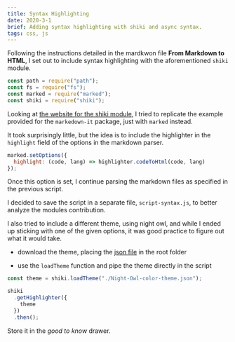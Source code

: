 ```yaml
---
title: Syntax Highlighting
date: 2020-3-1
brief: Adding syntax highlighting with shiki and async syntax.
tags: css, js
---
```


Following the instructions detailed in the mardkwon file **From Markdown to HTML**, I set out to include syntax highlighting with the aforementioned `shiki` module.

```js
const path = require("path");
const fs = require("fs");
const marked = require("marked");
const shiki = require("shiki");
```

Looking at [the website for the shiki module](https://shiki.matsu.io/), I tried to replicate the example provided for the `markedown-it` package, just with `marked` instead.

It took surprisingly little, but the idea is to include the highlighter in the `highlight` field of the options in the markdown parser.

```js
marked.setOptions({
  highlight: (code, lang) => highlighter.codeToHtml(code, lang)
});
```

Once this option is set, I continue parsing the markdown files as specified in the previous script.

I decided to save the script in a separate file, `script-syntax.js`, to better analyze the modules contribution.

I also tried to include a different theme, using night owl, and while I ended up sticking with one of the given options, it was good practice to figure out what it would take.

- download the theme, placing the [json file](https://github.com/sdras/night-owl-vscode-theme/blob/master/themes/Night%20Owl-color-theme.json) in the root folder

- use the `loadTheme` function and pipe the theme directly in the script

```js
const theme = shiki.loadTheme("./Night-Owl-color-theme.json");

shiki
  .getHighlighter({
    theme
  })
  .then();
```

Store it in the _good to know_ drawer.
